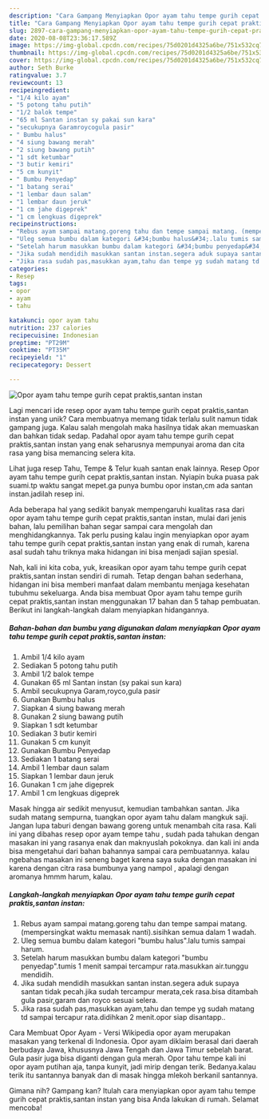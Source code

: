 ```yaml
---
description: "Cara Gampang Menyiapkan Opor ayam tahu tempe gurih cepat praktis,santan instan yang Sempurna"
title: "Cara Gampang Menyiapkan Opor ayam tahu tempe gurih cepat praktis,santan instan yang Sempurna"
slug: 2897-cara-gampang-menyiapkan-opor-ayam-tahu-tempe-gurih-cepat-praktis-santan-instan-yang-sempurna
date: 2020-08-08T23:36:17.589Z
image: https://img-global.cpcdn.com/recipes/75d0201d4325a6be/751x532cq70/opor-ayam-tahu-tempe-gurih-cepat-praktissantan-instan-foto-resep-utama.jpg
thumbnail: https://img-global.cpcdn.com/recipes/75d0201d4325a6be/751x532cq70/opor-ayam-tahu-tempe-gurih-cepat-praktissantan-instan-foto-resep-utama.jpg
cover: https://img-global.cpcdn.com/recipes/75d0201d4325a6be/751x532cq70/opor-ayam-tahu-tempe-gurih-cepat-praktissantan-instan-foto-resep-utama.jpg
author: Seth Burke
ratingvalue: 3.7
reviewcount: 13
recipeingredient:
- "1/4 kilo ayam"
- "5 potong tahu putih"
- "1/2 balok tempe"
- "65 ml Santan instan sy pakai sun kara"
- "secukupnya Garamroycogula pasir"
- " Bumbu halus"
- "4 siung bawang merah"
- "2 siung bawang putih"
- "1 sdt ketumbar"
- "3 butir kemiri"
- "5 cm kunyit"
- " Bumbu Penyedap"
- "1 batang serai"
- "1 lembar daun salam"
- "1 lembar daun jeruk"
- "1 cm jahe digeprek"
- "1 cm lengkuas digeprek"
recipeinstructions:
- "Rebus ayam sampai matang.goreng tahu dan tempe sampai matang. (mempersingkat waktu memasak nanti).sisihkan semua dalam 1 wadah."
- "Uleg semua bumbu dalam kategori &#34;bumbu halus&#34;.lalu tumis sampai harum."
- "Setelah harum masukkan bumbu dalam kategori &#34;bumbu penyedap&#34;.tumis 1 menit sampai tercampur rata.masukkan air.tunggu mendidih."
- "Jika sudah mendidih masukkan santan instan.segera aduk supaya santan tidak pecah.jika sudah tercampur merata,cek rasa.bisa ditambah gula pasir,garam dan royco sesuai selera."
- "Jika rasa sudah pas,masukkan ayam,tahu dan tempe yg sudah matang td sampai tercapur rata.didihkan 2 menit.opor siap disantapp.."
categories:
- Resep
tags:
- opor
- ayam
- tahu

katakunci: opor ayam tahu 
nutrition: 237 calories
recipecuisine: Indonesian
preptime: "PT29M"
cooktime: "PT35M"
recipeyield: "1"
recipecategory: Dessert

---
```



![Opor ayam tahu tempe gurih cepat praktis,santan instan](https://img-global.cpcdn.com/recipes/75d0201d4325a6be/751x532cq70/opor-ayam-tahu-tempe-gurih-cepat-praktissantan-instan-foto-resep-utama.jpg)

Lagi mencari ide resep opor ayam tahu tempe gurih cepat praktis,santan instan yang unik? Cara membuatnya memang tidak terlalu sulit namun tidak gampang juga. Kalau salah mengolah maka hasilnya tidak akan memuaskan dan bahkan tidak sedap. Padahal opor ayam tahu tempe gurih cepat praktis,santan instan yang enak seharusnya mempunyai aroma dan cita rasa yang bisa memancing selera kita.

Lihat juga resep Tahu, Tempe &amp; Telur kuah santan enak lainnya. Resep Opor ayam tahu tempe gurih cepat praktis,santan instan. Nyiapin buka puasa pak suami.tp waktu sangat mepet.ga punya bumbu opor instan,cm ada santan instan.jadilah resep ini.

Ada beberapa hal yang sedikit banyak mempengaruhi kualitas rasa dari opor ayam tahu tempe gurih cepat praktis,santan instan, mulai dari jenis bahan, lalu pemilihan bahan segar sampai cara mengolah dan menghidangkannya. Tak perlu pusing kalau ingin menyiapkan opor ayam tahu tempe gurih cepat praktis,santan instan yang enak di rumah, karena asal sudah tahu triknya maka hidangan ini bisa menjadi sajian spesial.


Nah, kali ini kita coba, yuk, kreasikan opor ayam tahu tempe gurih cepat praktis,santan instan sendiri di rumah. Tetap dengan bahan sederhana, hidangan ini bisa memberi manfaat dalam membantu menjaga kesehatan tubuhmu sekeluarga. Anda bisa membuat Opor ayam tahu tempe gurih cepat praktis,santan instan menggunakan 17 bahan dan 5 tahap pembuatan. Berikut ini langkah-langkah dalam menyiapkan hidangannya.

<!--inarticleads1-->

##### Bahan-bahan dan bumbu yang digunakan dalam menyiapkan Opor ayam tahu tempe gurih cepat praktis,santan instan:

1. Ambil 1/4 kilo ayam
1. Sediakan 5 potong tahu putih
1. Ambil 1/2 balok tempe
1. Gunakan 65 ml Santan instan (sy pakai sun kara)
1. Ambil secukupnya Garam,royco,gula pasir
1. Gunakan  Bumbu halus
1. Siapkan 4 siung bawang merah
1. Gunakan 2 siung bawang putih
1. Siapkan 1 sdt ketumbar
1. Sediakan 3 butir kemiri
1. Gunakan 5 cm kunyit
1. Gunakan  Bumbu Penyedap
1. Sediakan 1 batang serai
1. Ambil 1 lembar daun salam
1. Siapkan 1 lembar daun jeruk
1. Gunakan 1 cm jahe digeprek
1. Ambil 1 cm lengkuas digeprek


Masak hingga air sedikit menyusut, kemudian tambahkan santan. Jika sudah matang sempurna, tuangkan opor ayam tahu dalam mangkuk saji. Jangan lupa taburi dengan bawang goreng untuk menambah cita rasa. Kali ini yang dibahas resep opor ayam tempe tahu , sudah pada tahukan dengan masakan ini yang rasanya enak dan maknyuslah pokoknya. dan kali ini anda bisa mengetahui dari bahan bahannya sampai cara pembuatannya. kalau ngebahas masakan ini seneng baget karena saya suka dengan masakan ini karena dengan citra rasa bumbunya yang nampol , apalagi dengan aromanya hmmm harum, kalau. 

<!--inarticleads2-->

##### Langkah-langkah menyiapkan Opor ayam tahu tempe gurih cepat praktis,santan instan:

1. Rebus ayam sampai matang.goreng tahu dan tempe sampai matang. (mempersingkat waktu memasak nanti).sisihkan semua dalam 1 wadah.
1. Uleg semua bumbu dalam kategori &#34;bumbu halus&#34;.lalu tumis sampai harum.
1. Setelah harum masukkan bumbu dalam kategori &#34;bumbu penyedap&#34;.tumis 1 menit sampai tercampur rata.masukkan air.tunggu mendidih.
1. Jika sudah mendidih masukkan santan instan.segera aduk supaya santan tidak pecah.jika sudah tercampur merata,cek rasa.bisa ditambah gula pasir,garam dan royco sesuai selera.
1. Jika rasa sudah pas,masukkan ayam,tahu dan tempe yg sudah matang td sampai tercapur rata.didihkan 2 menit.opor siap disantapp..


Cara Membuat Opor Ayam - Versi Wikipedia opor ayam merupakan masakan yang terkenal di Indonesia. Opor ayam diklaim berasal dari daerah berbudaya Jawa, khususnya Jawa Tengah dan Jawa Timur sebelah barat. Gula pasir juga bisa diganti dengan gula merah. Opor tahu tempe kali ini opor ayam putihan aja, tanpa kunyit, jadi mirip dengan terik. Bedanya.kalau terik itu santannya banyak dan di masak hingga mlekoh berkanil santannya. 

Gimana nih? Gampang kan? Itulah cara menyiapkan opor ayam tahu tempe gurih cepat praktis,santan instan yang bisa Anda lakukan di rumah. Selamat mencoba!

